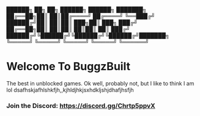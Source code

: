 ██████╗ ██╗   ██╗ ██████╗  ██████╗ ███████╗    
██╔══██╗██║   ██║██╔════╝ ██╔════╝ ╚══███╔╝    
██████╔╝██║   ██║██║  ███╗██║  ███╗  ███╔╝   
██╔══██╗██║   ██║██║   ██║██║   ██║ ███╔╝      
██████╔╝╚██████╔╝╚██████╔╝╚██████╔╝███████╗     
╚═════╝  ╚═════╝  ╚═════╝  ╚═════╝ ╚══════╝       
# Welcome To BuggzBuilt
The best in unblocked games.
Ok well, probably not, but I like to think I am lol
dsafhskjafhlshkfjh,,kjhldjhkjsxhdkljshjdhafjhsfjh


### Join the Discord: https://discord.gg/Chrtp5ppvX
